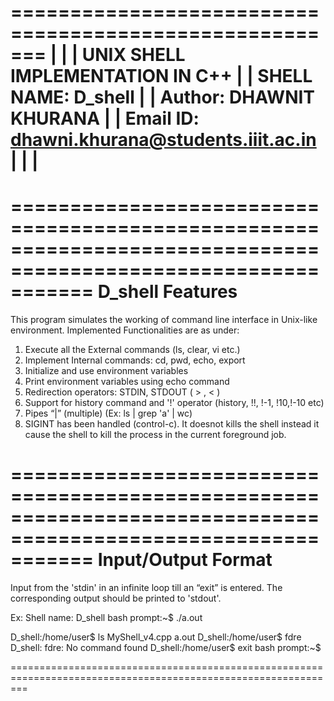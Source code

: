 =======================================================
|													  |
|	  UNIX SHELL IMPLEMENTATION IN C++	              |
|	  SHELL NAME: D_shell							  |
|	  Author: DHAWNIT KHURANA		                  |
|	  Email ID: dhawni.khurana@students.iiit.ac.in    |
|													  |
=======================================================

===============================================================================================================
								              D_shell Features
===============================================================================================================								

This program simulates the working of command line interface in Unix-like environment. Implemented Functionalities are as under:

1. Execute all the External commands (ls, clear, vi etc.)
2. Implement Internal commands: cd, pwd, echo, export
3. Initialize and use environment variables
4. Print environment variables using echo command
5. Redirection operators: STDIN, STDOUT ( > , < ) 
6. Support for history command and '!' operator (history, !!, !-1, !10,!-10 etc)
7. Pipes “|” (multiple) (Ex: ls | grep 'a' | wc)
8. SIGINT has been handled (control-c). It doesnot kills the shell instead it cause the shell to kill the   process in the current foreground job. 

===============================================================================================================
                                               Input/Output Format
===============================================================================================================

Input from the 'stdin' in an infinite loop till an “exit” is entered.
The corresponding output should be printed to 'stdout'.

Ex:
Shell name: D_shell
bash prompt:~$ ./a.out

D_shell:/home/user$ ls
MyShell_v4.cpp a.out
D_shell:/home/user$ fdre
D_shell: fdre: No command found
D_shell:/home/user$ exit
bash prompt:~$

===============================================================================================================
